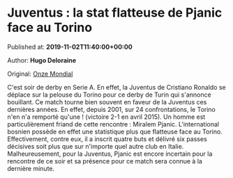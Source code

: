 
# Juventus : la stat flatteuse de Pjanic face au Torino

Published at: **2019-11-02T11:40:00+00:00**

Author: **Hugo Deloraine**

Original: [Onze Mondial](http://www.onzemondial.com/serie-a/2019-2020/juventus-la-stat-flatteuse-de-pjanic-face-au-torino-201444)

C'est soir de derby en Serie A. En effet, la Juventus de Cristiano Ronaldo se déplace sur la pelouse du Torino pour ce derby de Turin qui s'annonce bouillant. Ce match tourne bien souvent en faveur de la Juventus ces dernières années. En effet, depuis 2001, sur 24 confrontations, le Torino n'en n'a remporté qu'une ! (victoire 2-1 en avril 2015). Un homme est particulièrement friand de cette rencontre : Miralem Pjanic.
L'international bosnien possède en effet une statistique plus que flatteuse face au Torino. Effectivement, contre eux, il a inscrit quatre buts et délivré six passes décisives soit plus que sur n'importe quel autre club en Italie. Malheureusement, pour la Juventus, Pjanic est encore incertain pour la rencontre de ce soir et sa présence pour ce match sera connue à la dernière minute.
